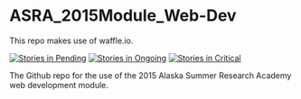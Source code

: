 # ASRA_2015Module_Web-Dev

This repo makes use of waffle.io.

[![Stories in Pending](https://badge.waffle.io/nezteb/battleship_software_construction.svg?label=pending&title=Pending)](http://waffle.io/nezteb/battleship_software_construction)
[![Stories in Ongoing](https://badge.waffle.io/nezteb/battleship_software_construction.svg?label=ongoing&title=Ongoing)](http://waffle.io/nezteb/battleship_software_construction)
[![Stories in Critical](https://badge.waffle.io/nezteb/battleship_software_construction.svg?label=critical&title=Critical)](http://waffle.io/nezteb/battleship_software_construction)

The Github repo for the use of the 2015 Alaska Summer Research Academy web development module.